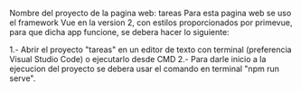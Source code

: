 Nombre del proyecto de la pagina web: tareas
Para esta pagina web se uso el framework Vue en la version 2, con estilos proporcionados por primevue, para que dicha app funcione, se debera hacer lo siguiente:

1.- Abrir el proyecto "tareas" en un editor de texto con terminal (preferencia Visual Studio Code) o ejecutarlo desde CMD
2.- Para darle inicio a la ejecucion del proyecto se debera usar el comando en terminal "npm run serve".
